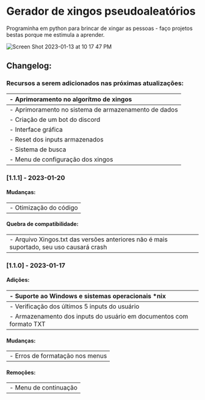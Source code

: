 # Gerador de xingos pseudoaleatórios

Programinha em python para brincar de xingar as pessoas - faço projetos bestas porque me estimula a aprender.

![Screen Shot 2023-01-13 at 10 17 47 PM](https://user-images.githubusercontent.com/72944953/212443853-d777e9bb-9bf9-43c9-bb52-86b5c285c69a.png)

## Changelog:

### Recursos a serem adicionados nas próximas atualizações:

| - Aprimoramento no algorítmo de xingos               |
| :--------------------------------------------------- |
| - Aprimoramento no sistema de armazenamento de dados |
| - Criação de um bot do discord                       |
| - Interface gráfica                                  |
| - Reset dos inputs armazenados                       |
| - Sistema de busca                                   |
| - Menu de configuração dos xingos                    |

### [1.1.1] - 2023-01-20

#### Mudanças:

|                        |
| :--------------------- |
| - Otimização do código |

#### Quebra de compatibilidade:

|                                                                                        |
| :------------------------------------------------------------------------------------- |
| - Arquivo Xingos.txt das versões anteriores não é mais suportado, seu uso causará crash|

### [1.1.0] - 2023-01-17

#### Adições:

| - Suporte ao Windows e sistemas operacionais *nix                   |
| :------------------------------------------------------------------ |
| - Verificação dos últimos 5 inputs do usuário                       |
| - Armazenamento dos inputs do usuário em documentos com formato TXT |

#### Mudanças:
|                                  |
| :------------------------------- |
| - Erros de formatação nos menus  |

#### Remoções:
|                       |
| :-------------------- |
| - Menu de continuação |
